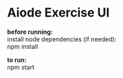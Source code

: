 # Aiode Exercise UI

**before running:** <br>
    install node dependencies (if needed): <br>
    npm install

**to run:** <br>
    npm start
